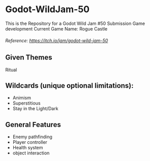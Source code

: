 # Godot-WildJam-50
This is the Repository for a Godot Wild Jam #50 Submission Game development
Current Game Name: Rogue Castle
###### Reference: https://itch.io/jam/godot-wild-jam-50

## Given Themes
Ritual

## Wildcards (unique optional limitations):
- Animism
- Superstitious
- Stay in the Light/Dark

## General Features
- Enemy pathfinding
- Player controller
- Health system
- object interaction
